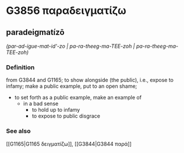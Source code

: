 # G3856 παραδειγματίζω

## paradeigmatízō

_(par-ad-igue-mat-id'-zo | pa-ra-theeg-ma-TEE-zoh | pa-ra-theeg-ma-TEE-zoh)_

### Definition

from G3844 and G1165; to show alongside (the public), i.e., expose to infamy; make a public example, put to an open shame; 

- to set forth as a public example, make an example of
  - in a bad sense
    - to hold up to infamy
    - to expose to public disgrace

### See also

[[G1165|G1165 δειγματίζω]], [[G3844|G3844 παρά]]
